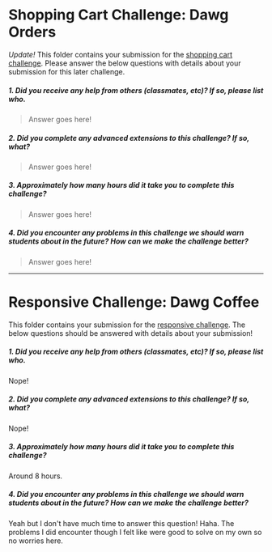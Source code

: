 # Shopping Cart Challenge: Dawg Orders

*Update!* This folder contains your submission for the [shopping cart challenge](http://info343-joelross.rhcloud.com/challenges/cart). Please answer the below questions with details about your submission for this later challenge.

##### 1. Did you receive any help from others (classmates, etc)? If so, please list who. #####
> Answer goes here!

##### 2. Did you complete any advanced extensions to this challenge? If so, what? #####
> Answer goes here!

##### 3. Approximately how many hours did it take you to complete this challenge? #####
> Answer goes here!

##### 4. Did you encounter any problems in this challenge we should warn students about in the future? How can we make the challenge better? #####
> Answer goes here!




***

# Responsive Challenge: Dawg Coffee

This folder contains your submission for the [responsive challenge](http://info343-joelross.rhcloud.com/challenges/responsive). The below questions should be answered with details about your submission!


##### 1. Did you receive any help from others (classmates, etc)? If so, please list who. #####
Nope!

##### 2. Did you complete any advanced extensions to this challenge? If so, what? #####
Nope!

##### 3. Approximately how many hours did it take you to complete this challenge? #####
Around 8 hours.

##### 4. Did you encounter any problems in this challenge we should warn students about in the future? How can we make the challenge better? 
Yeah but I don't have much time to answer this question! Haha. The problems I did encounter though I felt like were good to solve on my own so no worries here.


